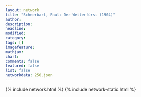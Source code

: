 ```yaml
---
layout: network
title: "Scheerbart, Paul: Der Wetterfürst (1904)"
author:
description:
headline:
modified:
category:
tags: []
imagefeature: 
mathjax: 
chart: 
comments: false
featured: false
list: false
networkdata: 250.json
---
```

{% include network.html %}
{% include network-static.html %}
